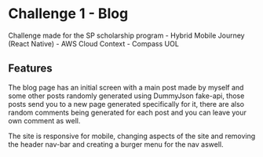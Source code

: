 # Challenge 1 - Blog 

Challenge made for the SP scholarship program - Hybrid Mobile Journey (React Native) - AWS Cloud Context - Compass UOL

## Features

The blog page has an initial screen with a main post made by myself and some other posts randomly generated using DummyJson fake-api, those posts
send you to a new page generated specifically for it, there are also random comments being generated for each post and you can leave your own comment as well.

The site is responsive for mobile, changing aspects of the site and removing the header nav-bar and creating a burger menu for the nav aswell.
